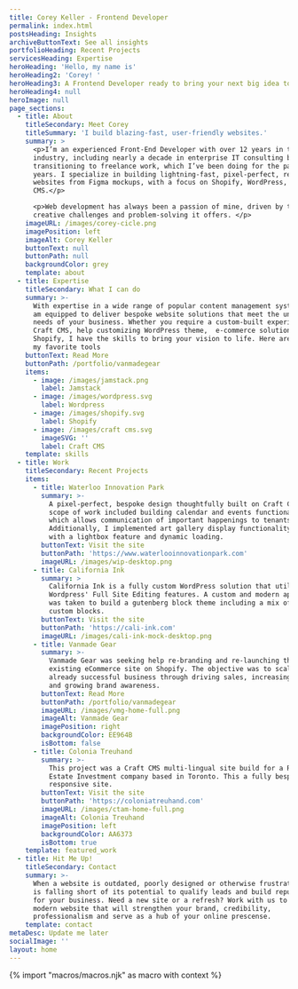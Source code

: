 ```yaml
---
title: Corey Keller - Frontend Developer
permalink: index.html
postsHeading: Insights
archiveButtonText: See all insights
portfolioHeading: Recent Projects
servicesHeading: Expertise
heroHeading: 'Hello, my name is'
heroHeading2: 'Corey! '
heroHeading3: A Frontend Developer ready to bring your next big idea to life.
heroHeading4: null
heroImage: null
page_sections:
  - title: About
    titleSecondary: Meet Corey
    titleSummary: 'I build blazing-fast, user-friendly websites.'
    summary: >
      <p>I’m an experienced Front-End Developer with over 12 years in the
      industry, including nearly a decade in enterprise IT consulting before
      transitioning to freelance work, which I’ve been doing for the past 4
      years. I specialize in building lightning-fast, pixel-perfect, responsive
      websites from Figma mockups, with a focus on Shopify, WordPress, and Craft
      CMS.</p>

      <p>Web development has always been a passion of mine, driven by the
      creative challenges and problem-solving it offers. </p>
    imageURL: /images/corey-cicle.png
    imagePosition: left
    imageAlt: Corey Keller
    buttonText: null
    buttonPath: null
    backgroundColor: grey
    template: about
  - title: Expertise
    titleSecondary: What I can do
    summary: >-
      With expertise in a wide range of popular content management systems,  I
      am equipped to deliver bespoke website solutions that meet the unique
      needs of your business. Whether you require a custom-built experience with
      Craft CMS, help customizing WordPress theme,  e-commerce solution on
      Shopify, I have the skills to bring your vision to life. Here are a few on
      my favorite tools
    buttonText: Read More
    buttonPath: /portfolio/vanmadegear
    items:
      - image: /images/jamstack.png
        label: Jamstack
      - image: /images/wordpress.svg
        label: Wordpress
      - image: /images/shopify.svg
        label: Shopify
      - image: /images/craft cms.svg
        imageSVG: ''
        label: Craft CMS
    template: skills
  - title: Work
    titleSecondary: Recent Projects
    items:
      - title: Waterloo Innovation Park
        summary: >-
          A pixel-perfect, bespoke design thoughtfully built on Craft CMS. The
          scope of work included building calendar and events functionality,
          which allows communication of important happenings to tenants.
          Additionally, I implemented art gallery display functionality complete
          with a lightbox feature and dynamic loading.
        buttonText: Visit the site
        buttonPath: 'https://www.waterlooinnovationpark.com'
        imageURL: /images/wip-desktop.png
      - title: California Ink
        summary: >
          California Ink is a fully custom WordPress solution that utilizes
          Wordpress' Full Site Editing features. A custom and modern approach
          was taken to build a gutenberg block theme including a mix of core and
          custom blocks.
        buttonText: Visit the site
        buttonPath: 'https://cali-ink.com'
        imageURL: /images/cali-ink-mock-desktop.png
      - title: Vanmade Gear
        summary: >-
          Vanmade Gear was seeking help re-branding and re-launching their
          existing eCommerce site on Shopify. The objective was to scale an
          already successful business through driving sales, increasing taffic
          and growing brand awareness.
        buttonText: Read More
        buttonPath: /portfolio/vanmadegear
        imageURL: /images/vmg-home-full.png
        imageAlt: Vanmade Gear
        imagePosition: right
        backgroundColor: EE964B
        isBottom: false
      - title: Colonia Treuhand
        summary: >-
          This project was a Craft CMS multi-lingual site build for a Real
          Estate Investment company based in Toronto. This a fully bespoke and
          responsive site.
        buttonText: Visit the site
        buttonPath: 'https://coloniatreuhand.com'
        imageURL: /images/ctam-home-full.png
        imageAlt: Colonia Treuhand
        imagePosition: left
        backgroundColor: AA6373
        isBottom: true
    template: featured_work
  - title: Hit Me Up!
    titleSecondary: Contact
    summary: >-
      When a website is outdated, poorly designed or otherwise frustrating, it
      is falling short of its potential to qualify leads and build reputation
      for your business. Need a new site or a refresh? Work with us to create a
      modern website that will strengthen your brand, credibility,
      professionalism and serve as a hub of your online prescense.
    template: contact
metaDesc: Update me later
socialImage: ''
layout: home
---
```


<!-- do not delete -->

{% import "macros/macros.njk" as macro with context %}

<!-- do not delete -->
